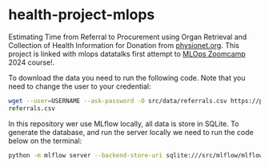 # health-project-mlops

Estimating Time from Referral to Procurement using Organ Retrieval and Collection of Health Information for Donation from [physionet.org](https://doi.org/10.13026/b1c0-3506).
This project is linked with mlops datatalks first attempt to [MLOps Zoomcamp](https://github.com/DataTalksClub/mlops-zoomcamp) 2024 course!.


To download the data you need to run the following code. Note that you need to change the user to your credential: 

```bash
wget --user=USERNAME --ask-password -O src/data/referrals.csv https://physionet.org/files/orchid/2.0.0/referrals.csv
referrals.csv
```

In this repository wer use MLflow locally, all data is store in SQLite. To generate the database, and run the server locally we need to run the code below on the terminal:
```bash
python -m mlflow server --backend-store-uri sqlite:///src/mlflow/mlflow.db --default-artifact-root ./artifacts_local
```
